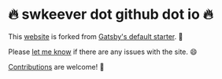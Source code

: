 # 🔥 swkeever dot github dot io 🔥

This [website](https://swkeever.github.io) is forked from
[Gatsby's default starter](https://github.com/gatsbyjs/gatsby-starter-default).
💪

Please [let me know](https://github.com/swkeever/swkeever.github.io/issues) if
there are any issues with the site. 😄

[Contributions](https://github.com/swkeever/swkeever.github.io/pulls) are
welcome! 🙏
